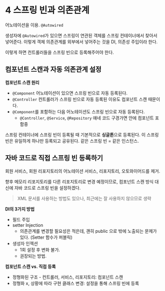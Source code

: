 # 4 스프링 빈과 의존관계

어노테이션을 이용. `@Autowired`

생성자에 `@Autowired`가 있으면 스프링이 연관된 객체를 스프링 컨테이너에서 찾아서 넣어준다. 이렇게 객체 의존관계를 외부에서 넣어주는 것을 DI, 의존성 주입이라 한다.

이렇게 하면 컨트롤러들을 스프링 빈으로 등록해주어야 한다.

## 컴포넌트 스캔과 자동 의존관계 설정

**컴포넌트 스캔 원리**

* `@Component` 어노테이션이 있으면 스프링 빈으로 자동 등록된다.
* `@Controller` 컨트롤러가 스프링 빈으로 자동 등록된 이유도 컴포넌트 스캔 때문이다.
* `@Component`를 포함하는 다음 어노테이션도 스프링 빈으로 자동 등록된다.
  * `@Controller`, `@Service`, `@Repository` 얘네 코드 구경가면 안에 컴포넌트 포함중

스프링 컨테이너에 스프링 빈이 등록될 때 기본적으로 **싱글톤**으로 등록된다. 이 스프링 빈은 유일하게 하나만 등록되고 공유된다. 같은 스프링 빈 = 같은 인스턴스.



## 자바 코드로 직접 스프링 빈 등록하기

회원 서비스, 회원 리포지토리의 어노테이션 서비스, 리포지토리, 오토와이어드를 제거.

향후 메모리 리포지토리를 다른 리포지토리로 변경 예정이므로, 컴포넌트 스캔 방식 대신에 자바 코드로 스프링 빈을 설정하겠다.

> XML 문서를 사용하는 방법도 있으나, 최근에는 잘 사용하지 않으므로 생략

**DI의 3가지 방법**

* 필드 주입
* setter Injection
  * 의존관계를 변경할 필요성은 적은데, 괜히 public 으로 밖에 노출되는 문제가 있다. (Setter 함수가 퍼블릭)
* 생성자 인젝션
  * 1회 설정 후 변화 불가.
  * 권장되는 방법.

**컴포넌트 스캔 vs. 직접 등록**

* 정형화된 구조 - 컨트롤러, 서비스, 리포지토리: 컴포넌트 스캔
* 정형화 x, 상황에 따라 구현 클래스 변경: 설정을 통해 스프링 빈에 등록

